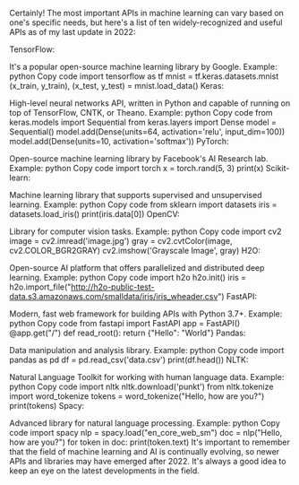 Certainly! The most important APIs in machine learning can vary based on one's specific needs, but here's a list of ten widely-recognized and useful APIs as of my last update in 2022:

TensorFlow:

It's a popular open-source machine learning library by Google.
Example:
python
Copy code
import tensorflow as tf
mnist = tf.keras.datasets.mnist
(x_train, y_train), (x_test, y_test) = mnist.load_data()
Keras:

High-level neural networks API, written in Python and capable of running on top of TensorFlow, CNTK, or Theano.
Example:
python
Copy code
from keras.models import Sequential
from keras.layers import Dense
model = Sequential()
model.add(Dense(units=64, activation='relu', input_dim=100))
model.add(Dense(units=10, activation='softmax'))
PyTorch:

Open-source machine learning library by Facebook's AI Research lab.
Example:
python
Copy code
import torch
x = torch.rand(5, 3)
print(x)
Scikit-learn:

Machine learning library that supports supervised and unsupervised learning.
Example:
python
Copy code
from sklearn import datasets
iris = datasets.load_iris()
print(iris.data[0])
OpenCV:

Library for computer vision tasks.
Example:
python
Copy code
import cv2
image = cv2.imread('image.jpg')
gray = cv2.cvtColor(image, cv2.COLOR_BGR2GRAY)
cv2.imshow('Grayscale Image', gray)
H2O:

Open-source AI platform that offers parallelized and distributed deep learning.
Example:
python
Copy code
import h2o
h2o.init()
iris = h2o.import_file("http://h2o-public-test-data.s3.amazonaws.com/smalldata/iris/iris_wheader.csv")
FastAPI:

Modern, fast web framework for building APIs with Python 3.7+.
Example:
python
Copy code
from fastapi import FastAPI
app = FastAPI()
@app.get("/")
def read_root():
    return {"Hello": "World"}
Pandas:

Data manipulation and analysis library.
Example:
python
Copy code
import pandas as pd
df = pd.read_csv('data.csv')
print(df.head())
NLTK:

Natural Language Toolkit for working with human language data.
Example:
python
Copy code
import nltk
nltk.download('punkt')
from nltk.tokenize import word_tokenize
tokens = word_tokenize("Hello, how are you?")
print(tokens)
Spacy:

Advanced library for natural language processing.
Example:
python
Copy code
import spacy
nlp = spacy.load("en_core_web_sm")
doc = nlp("Hello, how are you?")
for token in doc:
    print(token.text)
It's important to remember that the field of machine learning and AI is continually evolving, so newer APIs and libraries may have emerged after 2022. It's always a good idea to keep an eye on the latest developments in the field.